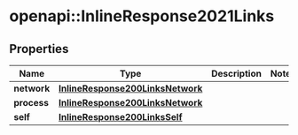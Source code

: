 # openapi::InlineResponse2021Links

## Properties
Name | Type | Description | Notes
------------ | ------------- | ------------- | -------------
**network** | [**InlineResponse200LinksNetwork**](inline_response_200__links_network.md) |  | 
**process** | [**InlineResponse200LinksNetwork**](inline_response_200__links_network.md) |  | 
**self** | [**InlineResponse200LinksSelf**](inline_response_200__links_self.md) |  | 


